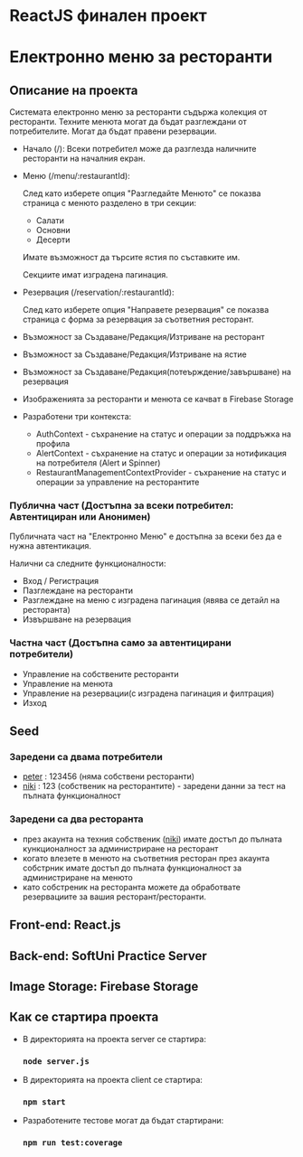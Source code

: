# ReactJS финален проект

# Електронно меню за ресторанти

## Описание на проекта

Системата електронно меню за ресторанти съдържа колекция от ресторанти.
Техните менюта могат да бъдат разглеждани от потребителите.
Могат да бъдат правени резервации.

- Начало (/):
  Всеки потребител може да разглезда наличните ресторанти на началния екран.

- Меню (/menu/:restaurantId): 

  След като изберете опция "Разгледайте Менюто" се показва страница с менюто разделено в три секции:
  - Салати
  - Основни 
  - Десерти
  
  Имате възможност да търсите ястия по съставките им.

  Секциите имат изградена пагинация.


- Резервация (/reservation/:restaurantId):

  След като изберете опция "Направете резервация" се показва страница с форма за резервация за съответния ресторант.


- Възможност за Създаване/Редакция/Изтриване на ресторант


- Възможност за Създаване/Редакция/Изтриване на ястие


- Възможност за Създаване/Редакция(потеърждение/завършване) на резервация


- Изображенията за ресторанти и менюта се качват в Firebase Storage

- Разработени три контекста:
  - AuthContext - съхранение на статус и операции за поддръжка на профила
  - AlertContext - съхранение на статус и операции за нотификация на потребителя (Alert и Spinner) 
  - RestaurantManagementContextProvider - съхранение на статус и операции за управление на ресторантите


### Публична част (Достъпна за всеки потребител: Автентициран или Анонимен)

Публичната част на "Електронно Меню" е достъпна за всеки без да е нужна автентикация.

Налични са следните функционалности:


- Вход / Регистрация
- Пазглеждане на ресторанти
- Разглеждане на меню с изградена пагинация (явява се детайл на ресторанта)
- Извършване на резервация

### Частна част (Достъпна само за автентицирани потребители)

- Управление на собствените ресторанти
- Управление на менюта
- Управление на резервации(с изградена пагинация и филтрация)
- Изход

## Seed

### Заредени са двама потребители

- [peter]() : 123456 (няма собствени ресторанти)
- [niki]() : 123 (собственик на ресторантите) - заредени данни за тест на пълната функционалност

### Заредени са два ресторанта
- през акаунта на техния собственик ([niki]()) имате достъп до пълната кункционалност за администриране на ресторант
- когато влезете в менюто на съответния ресторан през акаунта собстрник имате достъп до пълната функционалност за администриране на менюто
- като собстреник на ресторанта можете да обработвате резервациите за вашия ресторант/ресторанти.

## Front-end: React.js

## Back-end: SoftUni Practice Server

## Image Storage: Firebase Storage

## Как се стартира проекта

- В директорията на проекта server се стартира:
  ### `node server.js`

- В директорията на проекта client се стартира:
  ### `npm start`

- Разработените тестове могат да бъдат стартирани:
  ### `npm run test:coverage`

